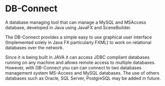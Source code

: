 # DB-Connect
A database managing tool that can manage a MySQL and MSAccess database, developed in Java using JavaFX and SceneBuilder.


The DB-Connect provides a simple easy to use graphical user interface (Implemented solely in Java FX particularly FXML) to work on relational databases over the network.

Since it is being built in JAVA it can access JDBC compliant databases running on any machine and allows remote access to multiple databases. However, with DB-Connect you can can connect to two databases management system MS-Access and MySQL databases. The use of others databases such as Oracle, SQL Server, PostgreSQL may be added in future.

